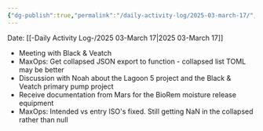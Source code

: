 ```yaml
---
{"dg-publish":true,"permalink":"/daily-activity-log/2025-03-march-17/","noteIcon":"","created":"2025-03-17T12:03:49.555-05:00"}
---
```


Date: [[-Daily Activity Log-/2025 03-March 17\|2025 03-March 17]]

- Meeting with Black & Veatch
- MaxOps: Get collapsed JSON export to function - collapsed list TOML may be better
- Discussion with Noah about the Lagoon 5 project and the Black & Veatch primary pump project
- Receive documentation from Mars for the BioRem moisture release equipment
- MaxOps: Intended vs entry ISO's fixed. Still getting NaN in the collapsed rather than null


